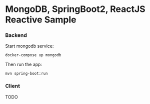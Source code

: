 
# MongoDB, SpringBoot2, ReactJS Reactive Sample

### Backend

Start mongodb service:

```
docker-compose up mongodb
```

Then run the app:

```
mvn spring-boot:run
```

### Client

TODO